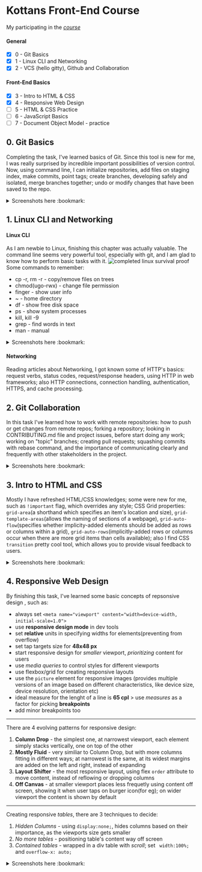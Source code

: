 # Kottans Front-End Course
My participating in the *[course](https://github.com/kottans/frontend/blob/master/contents.md#stage-0-self-study)*  
#### General   
- [x] 0 - Git Basics  
- [x] 1 - Linux CLI and Networking  
- [x] 2 - VCS (hello gitty), Github and Collaboration
#### Front-End Basics  
- [x] 3 - Intro to HTML & CSS
- [x] 4 - Responsive Web Design
- [ ] 5 - HTML & CSS Practice
- [ ] 6 - JavaScript Basics
- [ ] 7 - Document Object Model - practice
## 0. Git Basics 
 Completing the task, I've learned basics of Git. Since this tool is new for me, I was really surprised by incredible important possibilities of version control.   
 Now, using command line, I can initialize repositories, add files on staging index, make commits, point tags; create branches, developing safely and isolated, merge branches together; undo or modify changes that have been saved to the repo.
<details>
  <summary>Screenshots here :bookmark:</summary>
 
![completed version control course](https://github.com/eve5ince/kottans-frontend/blob/main/task_git_basics/udacity_vc.png)
![finished learn git branching main](https://github.com/eve5ince/kottans-frontend/blob/main/task_git_basics/learn_git_branching1.png)
![finished learn git branching remote](https://github.com/eve5ince/kottans-frontend/blob/main/task_git_basics/learn_git_branching2.png)
</details> 

## 1. Linux CLI and Networking
#### Linux CLI   
  As I am newbie to Linux, finishing this chapter was actually valuable. The command line seems very powerful tool, especially with git, and I am glad to know how to perform basic tasks with it.
![completed linux survival proof](https://github.com/eve5ince/kottans-frontend/blob/main/task_linux_cli/linux_survival.png)  
  Some commands to remember:
* cp -r, rm -r - copy/remove files on trees 
* chmod(ugo-rwx) - change file permission 
* finger - show user info
* ~ - home directory
* df - show free disk space
* ps - show system processes
* kill, kill -9
* grep - find words in text
* man - manual
<details>
  <summary>Screenshots here :bookmark:</summary>
 
![finished quiz 1](https://github.com/eve5ince/kottans-frontend/blob/main/task_linux_cli/linux_survival_1.png)
![finished quiz 2](https://github.com/eve5ince/kottans-frontend/blob/main/task_linux_cli/linux_survival_2.png)
![finished quiz 3](https://github.com/eve5ince/kottans-frontend/blob/main/task_linux_cli/linux_survival_3.png)
![finished quiz 4](https://github.com/eve5ince/kottans-frontend/blob/main/task_linux_cli/linux_survival_4.png)
</details> 

#### Networking
  Reading articles about Networking, I got known some of HTTP's basics: request verbs, status codes, request/response headers, using HTTP in web frameworks; also HTTP connections, connection handling, authentication, HTTPS, and cache processing.   
## 2. Git Collaboration   
In this task I've learned how to work with remote repositories: how to push or get changes from remote repos; forking a repository; looking in CONTRIBUTING.md file and project issues, before start doing any work; working on "topic" branches; creating pull requests; squashing commits with rebase command, and the importance of communicating clearly and frequently with other stakeholders in the project.
<details>
  <summary>Screenshots here :bookmark:</summary>
 
![completed git collaboration course](https://github.com/eve5ince/kottans-frontend/blob/main/task_git_collaboration/git_collaboration.png)
![completed learn git branching](https://github.com/eve5ince/kottans-frontend/blob/main/task_git_collaboration/learn_git_branching1.png)
![completed learn git branching](https://github.com/eve5ince/kottans-frontend/blob/main/task_git_collaboration/learn_git_branching2.png)
</details>

## 3. Intro to HTML and CSS
Mostly I have refreshed HTML/CSS knowledges; some were new for me, such as ```!important``` flag, which overrides any style; CSS Grid properties: ```grid-area```(a shorthand which specifies an item's location and size), ```grid-template-areas```(allows the naming of sections of a webpage), ```grid-auto-flow```(specifies whether implicity-added elements should be added as rows or columns within a grid), ```grid-auto-rows```(implicitly-added rows or columns occur when there are more grid items than cells available); also I find CSS ```transition``` pretty cool tool, which allows you to provide visual feedback to users.
<details>
  <summary>Screenshots here :bookmark:</summary>
 
![completed intro to HTML and CSS](https://github.com/eve5ince/kottans-frontend/blob/main/task_html_css_intro/completed_learnHTML.png)
![finished HTML course](https://github.com/eve5ince/kottans-frontend/blob/main/task_html_css_intro/finished_learnHTML.png)
![finished CSS course](https://github.com/eve5ince/kottans-frontend/blob/main/task_html_css_intro/finished_learnCSS.png)
</details>

## 4. Responsive Web Design 
By finishing this task, I've learned some basic concepts of repsonsive design , such as:
* always set ``` <meta name="viewport" content="width=device-width, initial-scale=1.0"> ```
* use **responsive design mode** in dev tools
* set **relative** units in specifying widths for elements(preventing from overflow) 
* set tap targets size for **48x48 px** 
* start responsive design for *smaller* viewport, *prioritizing* content for users
* use *media queries* to control styles for different viewports
* use flexbox/grid for creating responsive layouts
* use the ``` picture ``` element for responsive images (provides multiple versions of an image based on different characteristics, like device size, device resolution, orientation etc)
* ideal measure for the lenght of a line is **65 cpl** > use *measures* as a factor for picking **breakpoints**
* add minor breakpoints too   
***
There are 4 evolving patterns for responsive design: 
1. **Column Drop** - the simplest one, at narrowest viewport, each element simply stacks vertically, one on top of the other  
2. **Mostly Fluid** - very similiar to Column Drop, but with more columns fitting in different ways; at narrowest is the same, at its widest margins are added on the left and right, instead of expanding  
3. **Layout Shifter** - the most responsive layout, using flex ``` order ``` attribute to move content, instead of reflowing or dropping columns  
4. **Off Canvas** - at smaller viewport places less frequetly using content off screen, showing it when user taps on burger icon(for eg); on wider viewport the content is shown by default  
***
Creating responsive *tables*, there are 3 techniques to decide: 
1. *Hidden Columns* - using ``` display:none; ```, hides columns based on their importance, as the viewports size gets smaller  
2. *No more tables* - positioning table's content way off screen  
3. *Contained tables* - wrapped in a div table with *scroll*; set ``` width:100%;``` and ``` overflow-x: auto; ``` 
<details>
  <summary>Screenshots here :bookmark:</summary>
 
![Finished course of responsive web design ss](https://github.com/eve5ince/kottans-frontend/blob/main/task_responsive_web_design/finished_responsive_design.png)
![Finished flexbox Froggy ss](https://github.com/eve5ince/kottans-frontend/blob/main/task_responsive_web_design/flexbox_froggy.png)
</details>
